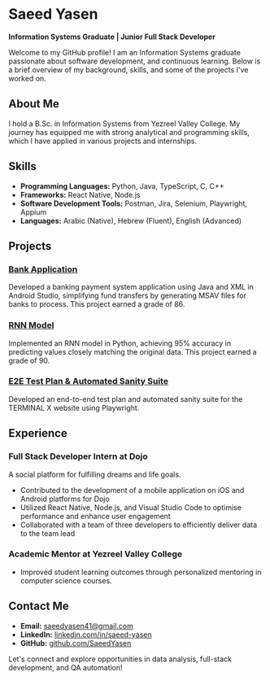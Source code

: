 # Saeed Yasen

**Information Systems Graduate | Junior Full Stack Developer**

Welcome to my GitHub profile! I am an Information Systems graduate passionate about software development, and continuous learning. Below is a brief overview of my background, skills, and some of the projects I've worked on.

## About Me

I hold a B.Sc. in Information Systems from Yezreel Valley College. My journey has equipped me with strong analytical and programming skills, which I have applied in various projects and internships.

## Skills

- **Programming Languages:** Python, Java, TypeScript, C, C++
- **Frameworks:** React Native, Node.js
- **Software Development Tools:** Postman, Jira, Selenium, Playwright, Appium
- **Languages:** Arabic (Native), Hebrew (Fluent), English (Advanced)

## Projects

### [Bank Application](https://github.com/SaeedYasen/Final_Project)
Developed a banking payment system application using Java and XML in Android Studio, simplifying fund transfers by generating MSAV files for banks to process. This project earned a grade of 86.

### [RNN Model](https://github.com/SaeedYasen/Project-RNN)
Implemented an RNN model in Python, achieving 95% accuracy in predicting values closely matching the original data. This project earned a grade of 90.

### [E2E Test Plan & Automated Sanity Suite](https://github.com/SaeedYasen/playwright-final-project)
Developed an end-to-end test plan and automated sanity suite for the TERMINAL X website using Playwright.

## Experience

### Full Stack Developer Intern at Dojo
A social platform for fulfilling dreams and life goals.
- Contributed to the development of a mobile application on iOS and Android 
platforms for Dojo
- Utilized React Native, Node.js, and Visual Studio Code to optimise performance and 
enhance user engagement
- Collaborated with a team of three developers to efficiently deliver data to the 
team lead

### Academic Mentor at Yezreel Valley College
- Improved student learning outcomes through personalized mentoring in computer science courses.

## Contact Me

- **Email:** saeedyasen41@gmail.com
- **LinkedIn:** [linkedin.com/in/saeed-yasen](https://www.linkedin.com/in/saeed-yasen/)
- **GitHub:** [github.com/SaeedYasen](https://github.com/SaeedYasen)

Let's connect and explore opportunities in data analysis, full-stack development, and QA automation!
